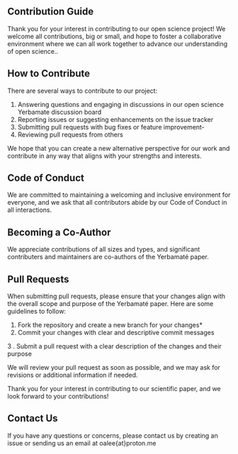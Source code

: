 ## Contribution Guide

Thank you for your interest in contributing to our open science project! We welcome all contributions, big or small, and hope to foster a collaborative environment where we can all work together to advance our understanding of open science..

## How to Contribute

There are several ways to contribute to our project:

1. Answering questions and engaging in discussions in our open science Yerbamate discussion board
2. Reporting issues or suggesting enhancements on the issue tracker
3. Submitting pull requests with bug fixes or feature improvement-
4. Reviewing pull requests from others

We hope that you can create a new alternative perspective for our work and contribute in any way that aligns with your strengths and interests.


## Code of Conduct

We are committed to maintaining a welcoming and inclusive environment for everyone, and we ask that all contributors abide by our Code of Conduct in all interactions.

## Becoming a Co-Author 

We appreciate contributions of all sizes and types, and significant contributers and maintainers are co-authors of the Yerbamaté paper.


## Pull Requests

When submitting pull requests, please ensure that your changes align with the overall scope and purpose of the Yerbamaté paper. Here are some guidelines to follow:
1. Fork the repository and create a new branch for your changes* 
2. Commit your changes with clear and descriptive commit messages
<!-- 3. Ensure that your code follows the conventions and style of the existing codebase -->
<!--     Write tests and ensure that the existing tests continue to pass -->
3 . Submit a pull request with a clear description of the changes and their purpose

We will review your pull request as soon as possible, and we may ask for revisions or additional information if needed.

Thank you for your interest in contributing to our scientific paper, and we look forward to your contributions!


## Contact Us

If you have any questions or concerns, please contact us by creating an issue or sending us an email at oalee{at}proton.me
